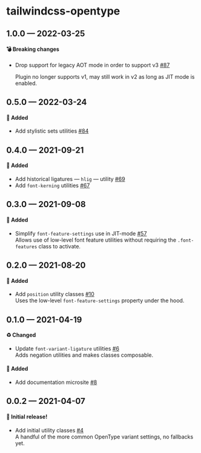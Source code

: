 # tailwindcss-opentype

## 1.0.0 — 2022-03-25

#### 💣 Breaking changes

- Drop support for legacy AOT mode in order to support v3 [#87](https://github.com/stormwarning/tailwindcss-opentype/pull/87)

  Plugin no longer supports v1, may still work in v2 as long as JIT mode is enabled.

## 0.5.0 — 2022-03-24

#### 🎁 Added

- Add stylistic sets utilities [#84](https://github.com/stormwarning/tailwindcss-opentype/pull/84)

## 0.4.0 — 2021-09-21

#### 🎁 Added

- Add historical ligatures — `hlig` — utility [#69](https://github.com/stormwarning/tailwindcss-opentype/pull/69)
- Add `font-kerning` utilities [#67](https://github.com/stormwarning/tailwindcss-opentype/pull/67)

## 0.3.0 — 2021-09-08

#### 🎁 Added

- Simplify `font-feature-settings` use in JIT-mode [#57](https://github.com/stormwarning/tailwindcss-opentype/pull/57)  
  Allows use of low-level font feature utilities without requiring the `.font-features` class to activate.

## 0.2.0 — 2021-08-20

#### 🎁 Added

- Add `position` utility classes [#10](https://github.com/stormwarning/tailwindcss-opentype/pull/10)  
  Uses the low-level `font-feature-settings` property under the hood.

## 0.1.0 — 2021-04-19

#### ♻️ Changed

- Update `font-variant-ligature` utilities [#6](https://github.com/stormwarning/tailwindcss-opentype/pull/6)  
  Adds negation utilities and makes classes composable.

#### 🎁 Added

- Add documentation microsite [#8](https://github.com/stormwarning/tailwindcss-opentype/pull/8)

## 0.0.2 — 2021-04-07

#### 🎉 Initial release!

- Add initial utility classes [#4](https://github.com/stormwarning/tailwindcss-opentype/pull/4)  
  A handful of the more common OpenType variant settings, no fallbacks yet.
